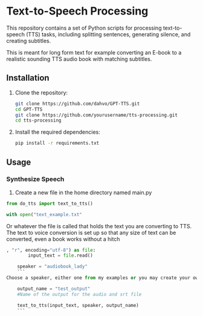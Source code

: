 # Text-to-Speech Processing

This repository contains a set of Python scripts for processing text-to-speech (TTS) tasks, including splitting sentences, generating silence, and creating subtitles. 

This is meant for long form text for example converting an E-book to a realistic sounding TTS audio book with matching subtitles.

## Installation

1. Clone the repository:
    ```sh
    git clone https://github.com/dahvo/GPT-TTS.git
    cd GPT-TTS
    git clone https://github.com/yourusername/tts-processing.git
    cd tts-processing
    ```

2. Install the required dependencies:
    ```sh
    pip install -r requirements.txt
    ```

## Usage

### Synthesize Speech
1. Create a new file in the home directory named main.py
```python
from do_tts import text_to_tts()

with open("text_example.txt" 
```
Or whatever the file is called that holds the text you are converting to TTS. The text to voice conversion is set up so that any size of text can be converted, even a book works without a hitch
```python
, "r", encoding="utf-8") as file:
        input_text = file.read()

    speaker = "audiobook_lady"
    ```
Choose a speaker, either one from my examples or you may create your own speaker embedding using the provided files
```
```python
    output_name = "test_output"
    #Name of the output for the audio and srt file

    text_to_tts(input_text, speaker, output_name)
    ```